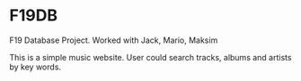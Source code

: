 # F19DB
F19 Database Project. Worked with Jack, Mario, Maksim

This is a simple music website.
User could search tracks, albums and artists by key words.

